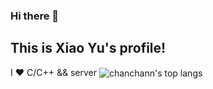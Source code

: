 ### Hi there 👋
## This is **Xiao Yu**'s profile!
I ❤️ C/C++ && server
<img align="center" src="https://github-readme-stats.vercel.app/api/top-langs/?username=skyu98&hide=python,html,css&bg_color=071A2C&text_color=FFFFFF" alt="chanchann's top langs"/>
</p>
<!--
**skyu98/skyu98** is a ✨ _special_ ✨ repository because its `README.md` (this file) appears on your GitHub profile.

Here are some ideas to get you started:

- 🔭 I’m currently working on ...
- 🌱 I’m currently learning ...
- 👯 I’m looking to collaborate on ...
- 🤔 I’m looking for help with ...
- 💬 Ask me about ...
- 📫 How to reach me: ...
- 😄 Pronouns: ...
- ⚡ Fun fact: ...
-->
